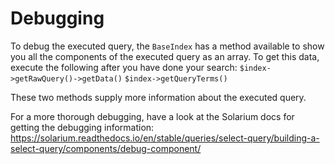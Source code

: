 # Debugging

To debug the executed query, the `BaseIndex` has a method available to show you all the components of the executed query as an array. To get this data, execute the following after you have done your search:
`$index->getRawQuery()->getData()`
`$index->getQueryTerms()`

These two methods supply more information about the executed query.

For a more thorough debugging, have a look at the Solarium docs for getting the debugging information:
https://solarium.readthedocs.io/en/stable/queries/select-query/building-a-select-query/components/debug-component/